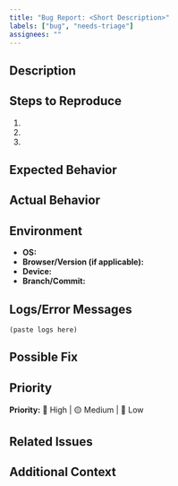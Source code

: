```yaml
---
title: "Bug Report: <Short Description>"
labels: ["bug", "needs-triage"]
assignees: ""
---
```


## Description
<!-- Provide a clear and concise description of the bug, including expected and actual behavior. -->

## Steps to Reproduce
<!-- Provide a step-by-step guide on how to reproduce the issue. -->
1. 
2. 
3. 

## Expected Behavior
<!-- Describe what should happen. -->

## Actual Behavior
<!-- Describe what actually happens. Include screenshots if applicable. -->

## Environment
<!-- Provide details about the environment where the issue occurred. -->
- **OS:** 
- **Browser/Version (if applicable):** 
- **Device:** 
- **Branch/Commit:** 

## Logs/Error Messages
<!-- Provide any relevant logs or error messages. -->
```
(paste logs here)
```

## Possible Fix
<!-- Optional: Suggest a fix or reason for the bug if known. -->

## Priority
<!-- Indicate priority: High / Medium / Low -->
**Priority:** 🔴 High | 🟡 Medium | 🔵 Low

## Related Issues
<!-- Link any related issues or PRs, e.g., "Closes #123" or "Relates to #456" -->

## Additional Context
<!-- Add any other context, screenshots, or technical details relevant to the issue. -->

